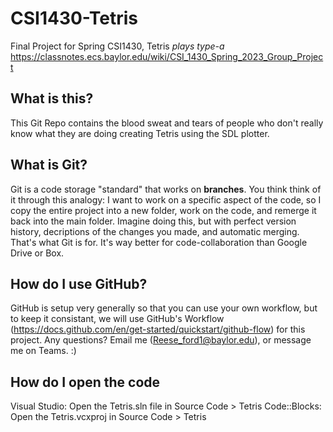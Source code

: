 # CSI1430-Tetris
Final Project for Spring CSI1430, Tetris *plays type-a*
https://classnotes.ecs.baylor.edu/wiki/CSI_1430_Spring_2023_Group_Project

## What is this?
This Git Repo contains the blood sweat and tears of people who don't really know what they are doing creating Tetris using the SDL plotter.

## What is Git?
Git is a code storage "standard" that works on **branches**.
You think think of it through this analogy:
I want to work on a specific aspect of the code, so I copy the entire project into a new folder, work on the code, and remerge it back into the main folder.
Imagine doing this, but with perfect version history, decriptions of the changes you made, and automatic merging. That's what Git is for. It's way better for code-collaboration than Google Drive or Box.

## How do I use GitHub?
GitHub is setup very generally so that you can use your own workflow, but to keep it consistant,
we will use GitHub's Workflow (https://docs.github.com/en/get-started/quickstart/github-flow) for this project.
Any questions? Email me (Reese_ford1@baylor.edu), or message me on Teams. :)

## How do I open the code
Visual Studio: Open the Tetris.sln file in Source Code > Tetris
Code::Blocks: Open the Tetris.vcxproj in Source Code > Tetris
